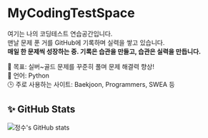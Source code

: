 # MyCodingTestSpace

여기는 나의 코딩테스트 연습공간입니다.  
맨날 문제 푼 거를 GitHub에 기록하며 실력을 쌓고 있습니다.  
**매일 한 문제씩 성장하는 중. 기록은 습관을 만들고, 습관은 실력을 만듭니다.**

🧠 목표: 실버~골드 문제를 꾸준히 풀며 문제 해결력 향상!  
📘 언어: Python  
🕒 주로 사용하는 사이트: Baekjoon, Programmers, SWEA 등  


## ✨ GitHub Stats

![정수's GitHub stats](https://github-readme-stats.vercel.app/api?username=dlwjdtn1112&show_icons=true&theme=default)

